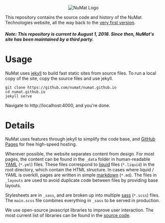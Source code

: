 <p align="center">
  <img src="/img/numat_logo@2x.png?raw=true" alt="NuMat Logo"/>
</p>

This repository contains the source code and history of the NuMat Technologies
website, all the way back to the [very first version](
https://github.com/numat/numat.github.io/tree/871daa61b076c51812edfe94b13df473aa1ee24e).

##### Note: This repository is current to August 1, 2018. Since then, NuMat's site has been maintained by a third party.

Usage
=====

NuMat uses [jekyll](http://jekyllrb.com/) to build fast static sites from source
files. To run a local copy of the site, copy the source files and use jekyll.

```
git clone https://github.com/numat/numat.github.io
cd numat.github.io
jekyll serve
```

Navigate to http://localhost:4000, and you're done.

Details
=======

NuMat uses features through jekyll to simplify the code base, and [GitHub Pages](
https://pages.github.com/) for free high-speed hosting.

Wherever possible, the website separates content from design. For most pages,
the content can be found in the `_data` folder in human-readable
[YAML](http://en.wikipedia.org/wiki/YAML) (`*.yml`) files. These files
correspond to
[liquid](https://github.com/Shopify/liquid/wiki/Liquid-for-Designers) files
(`*.liquid`) in the root directory, which contain the HTML structure. In cases
where liquid / YAML is overkill, pages are written in simple
[markdown](http://daringfireball.net/projects/markdown/syntax) (`*.md`). The
files in `_layouts` are used to avoid duplicate code between files by providing
base layouts.

Stylesheets are in `_sass`, and are broken up into multiple
[sass](http://sass-lang.com/) (`*.scss`) files. The `main.scss` file combines
everything in `_sass` to be served in production.

We use open-source javascript libraries to improve user interaction. The most
current list of libraries can be found in the [source code](
https://github.com/numat/numat.github.io/blob/master/_layouts/default.html#L58).
